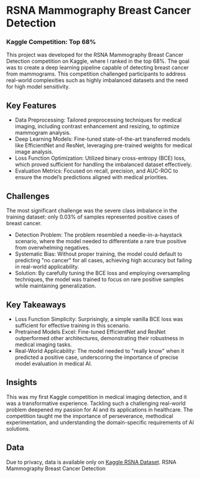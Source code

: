 # RSNA Mammography Breast Cancer Detection
### Kaggle Competition: Top 68%
This project was developed for the RSNA Mammography Breast Cancer Detection competition on Kaggle, where I ranked in the top 68%. The goal was to create a deep learning pipeline capable of detecting breast cancer from mammograms. This competition challenged participants to address real-world complexities such as highly imbalanced datasets and the need for high model sensitivity.

## Key Features

- Data Preprocessing: Tailored preprocessing techniques for medical imaging, including contrast enhancement and resizing, to optimize mammogram analysis.
- Deep Learning Models: Fine-tuned state-of-the-art transferred models like EfficientNet and ResNet, leveraging pre-trained weights for medical image analysis.
- Loss Function Optimization: Utilized binary cross-entropy (BCE) loss, which proved sufficient for handling the imbalanced dataset effectively.
- Evaluation Metrics: Focused on recall, precision, and AUC-ROC to ensure the model’s predictions aligned with medical priorities.

## Challenges

The most significant challenge was the severe class imbalance in the training dataset: only 0.03% of samples represented positive cases of breast cancer.

- Detection Problem: The problem resembled a needle-in-a-haystack scenario, where the model needed to differentiate a rare true positive from overwhelming negatives.
- Systematic Bias: Without proper training, the model could default to predicting "no cancer" for all cases, achieving high accuracy but failing in real-world applicability.
- Solution: By carefully tuning the BCE loss and employing oversampling techniques, the model was trained to focus on rare positive samples while maintaining generalization.

## Key Takeaways

- Loss Function Simplicity: Surprisingly, a simple vanilla BCE loss was sufficient for effective training in this scenario.
- Pretrained Models Excel: Fine-tuned EfficientNet and ResNet outperformed other architectures, demonstrating their robustness in medical imaging tasks.
- Real-World Applicability: The model needed to "really know" when it predicted a positive case, underscoring the importance of precise model evaluation in medical AI.

## Insights

This was my first Kaggle competition in medical imaging detection, and it was a transformative experience. Tackling such a challenging real-world problem deepened my passion for AI and its applications in healthcare. The competition taught me the importance of perseverance, methodical experimentation, and understanding the domain-specific requirements of AI solutions.

## Data
Due to privacy, data is available only on [Kaggle RSNA Dataset](https://www.kaggle.com/c/rsna-breast-cancer-detection/data).
RSNA Mammography Breast Cancer Detection
